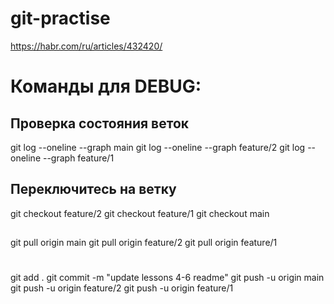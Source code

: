 # git-practise
https://habr.com/ru/articles/432420/


# Команды для DEBUG:

## Проверка состояния веток
git log --oneline --graph main
git log --oneline --graph feature/2
git log --oneline --graph feature/1

## Переключитесь на ветку
git checkout feature/2
git checkout feature/1
git checkout main

## 
git pull origin main
git pull origin feature/2
git pull origin feature/1

# 
git add .
git commit -m "update lessons 4-6 readme"
git push -u origin main
git push -u origin feature/2
git push -u origin feature/1
